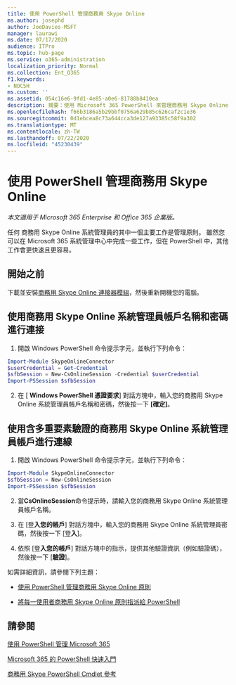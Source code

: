```yaml
---
title: 使用 PowerShell 管理商務用 Skype Online
ms.author: josephd
author: JoeDavies-MSFT
manager: laurawi
ms.date: 07/17/2020
audience: ITPro
ms.topic: hub-page
ms.service: o365-administration
localization_priority: Normal
ms.collection: Ent_O365
f1.keywords:
- NOCSH
ms.custom: ''
ms.assetid: 054c16e6-9fd1-4e85-a0e6-81788b8410ea
description: 摘要：使用 Microsoft 365 PowerShell 來管理商務用 Skype Online 原則、每一使用者原則和會議設定。
ms.openlocfilehash: f66b3186a5b29bbf0756a629b85c626caf2c1e36
ms.sourcegitcommit: 0d1ebcea8c73a644cca3de127a93385c58f9a302
ms.translationtype: MT
ms.contentlocale: zh-TW
ms.lasthandoff: 07/22/2020
ms.locfileid: "45230439"
---
```

# <a name="manage-skype-for-business-online-with-powershell"></a>使用 PowerShell 管理商務用 Skype Online

*本文適用于 Microsoft 365 Enterprise 和 Office 365 企業版。*

任何 商務用 Skype Online 系統管理員的其中一個主要工作是管理原則。 雖然您可以在 Microsoft 365 系統管理中心中完成一些工作，但在 PowerShell 中，其他工作會更快速且更容易。 

## <a name="before-you-start"></a>開始之前

下載並安裝[商務用 Skype Online 連接器模組](https://www.microsoft.com/download/details.aspx?id=39366)，然後重新開機您的電腦。


## <a name="connect-using-a-skype-for-business-online-administrator-account-name-and-password"></a>使用商務用 Skype Online 系統管理員帳戶名稱和密碼進行連接

1. 開啟 Windows PowerShell 命令提示字元，並執行下列命令： 
    
  ```powershell
  Import-Module SkypeOnlineConnector
  $userCredential = Get-Credential
  $sfbSession = New-CsOnlineSession -Credential $userCredential
  Import-PSSession $sfbSession
  ```

2. 在 [ **Windows PowerShell 憑證要求**] 對話方塊中，輸入您的商務用 Skype Online 系統管理員帳戶名稱和密碼，然後按一下 **[確定]**。


## <a name="connect-using-a-skype-for-business-online-administrator-account-with-multi-factor-authentication"></a>使用含多重要素驗證的商務用 Skype Online 系統管理員帳戶進行連線

1. 開啟 Windows PowerShell 命令提示字元，並執行下列命令：

  ```powershell
  Import-Module SkypeOnlineConnector
  $sfbSession = New-CsOnlineSession
  Import-PSSession $sfbSession
  ```

2. 當**CsOnlineSession**命令提示時，請輸入您的商務用 Skype Online 系統管理員帳戶名稱。

3. 在 [登**入您的帳戶**] 對話方塊中，輸入您的商務用 Skype Online 系統管理員密碼，然後按一下 [登**入**]。

4. 依照 [登**入您的帳戶**] 對話方塊中的指示，提供其他驗證資訊（例如驗證碼），然後按一下 [**驗證**]。

如需詳細資訊，請參閱下列主題：
  
- [使用 PowerShell 管理商務用 Skype Online 原則](manage-skype-for-business-online-policies-with-office-365-powershell.md)
    
- [將每一使用者商務用 Skype Online 原則指派給 PowerShell](assign-per-user-skype-for-business-online-policies-with-office-365-powershell.md)
    
## <a name="see-also"></a>請參閱

[使用 PowerShell 管理 Microsoft 365](manage-office-365-with-office-365-powershell.md)
  
[Microsoft 365 的 PowerShell 快速入門](getting-started-with-office-365-powershell.md)

[商務用 Skype PowerShell Cmdlet 參考](https://docs.microsoft.com/powershell/module/skype/?view=skype-ps)

